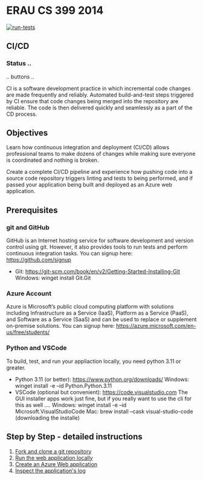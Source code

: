 # ERAU CS 399 2014 

[![run-tests](../../actions/workflows/build_deploy.yml/badge.svg)](../../actions/workflows/python-test.yml)


## CI/CD
### Status ..
.. buttons .. 

CI is a software development practice in which incremental code changes are made frequently and reliably. 
Automated build-and-test steps triggered by CI ensure that code changes being merged into the repository are reliable. 
The code is then delivered quickly and seamlessly as a part of the CD process.

## Objectives
Learn how continuous integration and deployment (CI/CD) allows professional teams to make dozens of changes while making sure everyone is coordinated and nothing is broken. 

Create a complete CI/CD pipeline and experience how pushing code into a source code repository triggers linting and tests to being performed, and if passed your application being built and deployed as an Azure web application.

## Prerequisites
### git and GitHub
GitHub is an Internet hosting service for software development and version control using git. However, it also provides tools to run tests and perform continuous integration tasks. You can signup here: https://github.com/signup
- Git: https://git-scm.com/book/en/v2/Getting-Started-Installing-Git
Windows: winget install Git.Git

### Azure Account
Azure is Microsoft’s public cloud computing platform with solutions including Infrastructure as a Service (IaaS), Platform as a Service (PaaS), and Software as a Service (SaaS) and can be used to replace or supplement on-premise solutions. You can signup here: https://azure.microsoft.com/en-us/free/students/

### Python and VSCode
To build, test, and run your appliaction locally, you need python 3.11 or greater.
- Python 3.11 (or better): https://www.python.org/downloads/
Windows: winget install -e –id Python.Python.3.11
- VSCode (optional but convenient): https://code.visualstudio.com
The GUI installer apps work just fine, but if you really want to use the cli for this as well ….
Windows: winget install -e –id Microsoft.VisualStudioCode
Mac: brew install –cask visual-studio-code (downloading the installe)

## Step by Step - detailed instructions
1. [Fork and clone a git repository](instructions/1.md)
1. [Run the web application locally](instructions/2.md)
1. [Create an Azure Web application](instructions/3.md)
1. [Inspect the application's log](instructions/4.md)
